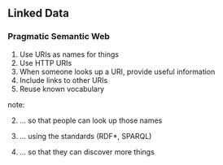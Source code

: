 ## Linked Data

### Pragmatic Semantic Web

1. Use URIs as names for things
2. Use HTTP URIs
3. When someone looks up a URI, provide useful information
4. Include links to other URIs
5. Reuse known vocabulary

note:

2. ... so that people can look up those names

3. ... using the standards (RDF*, SPARQL)

4. ... so that they can discover more things